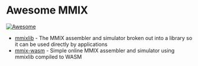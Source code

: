 # Awesome MMIX

  <a href="https://github.com/sindresorhus/awesome">
    <img alt="Awesome" src="https://cdn.rawgit.com/sindresorhus/awesome/d7305f38d29fed78fa85652e3a63e154dd8e8829/media/badge.svg">
  </a>
  
  - [mmixlib](https://gitlab.lrz.de/mmix/mmixlib) - The MMIX assembler and simulator broken out into a library so it can be used directly by applications
  - [mmix-wasm](https://blog.y2kbugger.com/mmix-wasm.html) - Simple online MMIX assembler and simulator using mmixlib compiled to WASM
